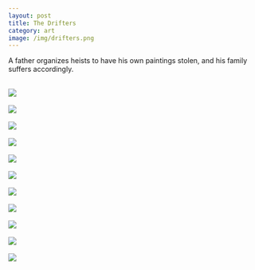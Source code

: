 ```yaml
---
layout: post
title: The Drifters
category: art
image: /img/drifters.png
---
```

A father organizes heists to have his own paintings stolen, and his family suffers accordingly.
<br>
<br>

<img src="/img/1.jpg">
<br><br>
<img src="/img/2.jpg">
<br><br>
<img src="/img/3.jpg">
<br><br>
<img src="/img/4.jpg">
<br><br>
<img src="/img/5.jpg">
<br><br>
<img src="/img/6.jpg">
<br><br>
<img src="/img/7.jpg">
<br><br>
<img src="/img/8.jpg">
<br><br>
<img src="/img/9.jpg">
<br><br>
<img src="/img/10.jpg">
<br><br>
<img src="/img/11.jpg">
	